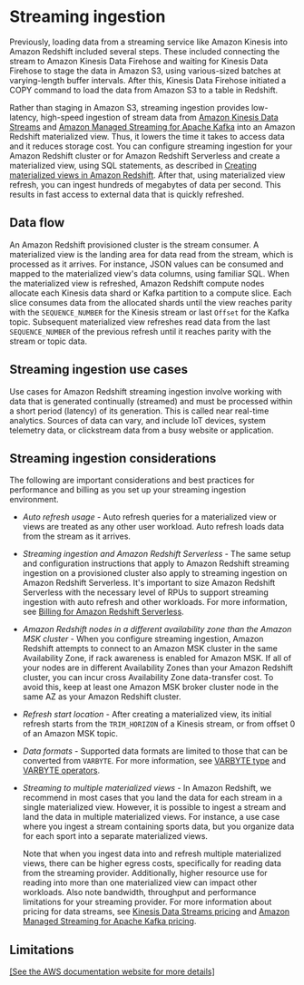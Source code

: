 # Streaming ingestion<a name="materialized-view-streaming-ingestion"></a>

 Previously, loading data from a streaming service like Amazon Kinesis into Amazon Redshift included several steps\. These included connecting the stream to Amazon Kinesis Data Firehose and waiting for Kinesis Data Firehose to stage the data in Amazon S3, using various\-sized batches at varying\-length buffer intervals\. After this, Kinesis Data Firehose initiated a COPY command to load the data from Amazon S3 to a table in Redshift\. 

 Rather than staging in Amazon S3, streaming ingestion provides low\-latency, high\-speed ingestion of stream data from [Amazon Kinesis Data Streams](aws.amazon.com/kinesis/data-streams/) and [Amazon Managed Streaming for Apache Kafka](aws.amazon.com/msk/) into an Amazon Redshift materialized view\. Thus, it lowers the time it takes to access data and it reduces storage cost\. You can configure streaming ingestion for your Amazon Redshift cluster or for Amazon Redshift Serverless and create a materialized view, using SQL statements, as described in [Creating materialized views in Amazon Redshift](materialized-view-overview.md)\. After that, using materialized view refresh, you can ingest hundreds of megabytes of data per second\. This results in fast access to external data that is quickly refreshed\. 

## Data flow<a name="materialized-view-streaming-ingestion-data-flow"></a>

 An Amazon Redshift provisioned cluster is the stream consumer\. A materialized view is the landing area for data read from the stream, which is processed as it arrives\. For instance, JSON values can be consumed and mapped to the materialized view's data columns, using familiar SQL\. When the materialized view is refreshed, Amazon Redshift compute nodes allocate each Kinesis data shard or Kafka partition to a compute slice\. Each slice consumes data from the allocated shards until the view reaches parity with the `SEQUENCE_NUMBER` for the Kinesis stream or last `Offset` for the Kafka topic\. Subsequent materialized view refreshes read data from the last `SEQUENCE_NUMBER` of the previous refresh until it reaches parity with the stream or topic data\. 

## Streaming ingestion use cases<a name="materialized-view-streaming-ingestion-use-cases"></a>

 Use cases for Amazon Redshift streaming ingestion involve working with data that is generated continually \(streamed\) and must be processed within a short period \(latency\) of its generation\. This is called near real\-time analytics\. Sources of data can vary, and include IoT devices, system telemetry data, or clickstream data from a busy website or application\. 

## Streaming ingestion considerations<a name="materialized-view-streaming-ingestion-considerations"></a>

The following are important considerations and best practices for performance and billing as you set up your streaming ingestion environment\.
+ *Auto refresh usage* \- Auto refresh queries for a materialized view or views are treated as any other user workload\.  Auto refresh loads data from the stream as it arrives\. 
+ *Streaming ingestion and Amazon Redshift Serverless* \- The same setup and configuration instructions that apply to Amazon Redshift streaming ingestion on a provisioned cluster also apply to streaming ingestion on Amazon Redshift Serverless\. It's important to size Amazon Redshift Serverless with the necessary level of RPUs to support streaming ingestion with auto refresh and other workloads\. For more information, see [Billing for Amazon Redshift Serverless](https://docs.aws.amazon.com/redshift/latest/mgmt/serverless-billing.html)\.
+ *Amazon Redshift nodes in a different availability zone than the Amazon MSK cluster* \- When you configure streaming ingestion, Amazon Redshift attempts to connect to an Amazon MSK cluster in the same Availability Zone, if rack awareness is enabled for Amazon MSK\. If all of your nodes are in different Availability Zones than your Amazon Redshift cluster, you can incur cross Availability Zone data\-transfer cost\. To avoid this, keep at least one Amazon MSK broker cluster node in the same AZ as your Amazon Redshift cluster\. 
+ *Refresh start location* \- After creating a materialized view, its initial refresh starts from the `TRIM_HORIZON` of a Kinesis stream, or from offset 0 of an Amazon MSK topic\.
+  *Data formats* \- Supported data formats are limited to those that can be converted from `VARBYTE`\. For more information, see [VARBYTE type](r_VARBYTE_type.md) and [VARBYTE operators](r_VARBYTE_OPERATORS.md)\.  
+ *Streaming to multiple materialized views* \- In Amazon Redshift, we recommend in most cases that you land the data for each stream in a single materialized view\. However, it is possible to ingest a stream and land the data in multiple materialized views\. For instance, a use case where you ingest a stream containing sports data, but you organize data for each sport into a separate materialized views\.

  Note that when you ingest data into and refresh multiple materialized views, there can be higher egress costs, specifically for reading data from the streaming provider\. Additionally, higher resource use for reading into more than one materialized view can impact other workloads\. Also note bandwidth, throughput and performance limitations for your streaming provider\. For more information about pricing for data streams, see [Kinesis Data Streams pricing](aws.amazon.comkinesis/data-streams/pricing/) and [Amazon Managed Streaming for Apache Kafka pricing](aws.amazon.commsk/pricing/)\.

## Limitations<a name="materialized-view-streaming-ingestion-limitations"></a>

[\[See the AWS documentation website for more details\]](http://docs.aws.amazon.com/redshift/latest/dg/materialized-view-streaming-ingestion.html)